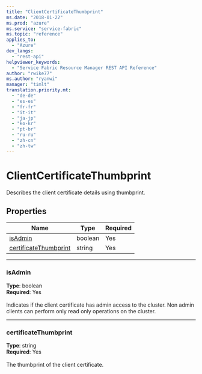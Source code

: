 ```yaml
---
title: "ClientCertificateThumbprint"
ms.date: "2018-01-22"
ms.prod: "azure"
ms.service: "service-fabric"
ms.topic: "reference"
applies_to: 
  - "Azure"
dev_langs: 
  - "rest-api"
helpviewer_keywords: 
  - "Service Fabric Resource Manager REST API Reference"
author: "rwike77"
ms.author: "ryanwi"
manager: "timlt"
translation.priority.mt: 
  - "de-de"
  - "es-es"
  - "fr-fr"
  - "it-it"
  - "ja-jp"
  - "ko-kr"
  - "pt-br"
  - "ru-ru"
  - "zh-cn"
  - "zh-tw"
---
```

# ClientCertificateThumbprint

Describes the client certificate details using thumbprint.

## Properties
| Name | Type | Required |
| --- | --- | --- |
| [isAdmin](#isadmin) | boolean | Yes |
| [certificateThumbprint](#certificatethumbprint) | string | Yes |

____
### isAdmin
__Type__: boolean <br/>
__Required__: Yes<br/>
<br/>
Indicates if the client certificate has admin access to the cluster. Non admin clients can perform only read only operations on the cluster.

____
### certificateThumbprint
__Type__: string <br/>
__Required__: Yes<br/>
<br/>
The thumbprint of the client certificate.
